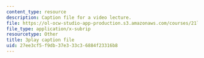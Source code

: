 ```yaml
---
content_type: resource
description: Caption file for a video lecture.
file: https://ol-ocw-studio-app-production.s3.amazonaws.com/courses/21l-011-the-film-experience-fall-2013/27ee3cf5f9db37e333c36884f23316b8_0jWfHFBLnv0.srt
file_type: application/x-subrip
resourcetype: Other
title: 3play caption file
uid: 27ee3cf5-f9db-37e3-33c3-6884f23316b8
---
```

